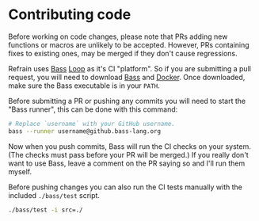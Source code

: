 # Contributing code

Before working on code changes, please note that PRs adding new functions or
macros are unlikely to be accepted.  However, PRs containing fixes to existing
ones, may be merged if they don't cause regressions.

Refrain uses [Bass][bass] [Loop][bass-loop] as it's CI "platform".  So if you
are submitting a pull request, you will need to download [Bass][bass-download]
and [Docker][docker].  Once downloaded, make sure the Bass executable is in
your `PATH`.

[bass]: https://bass-lang.org
[bass-loop]: https://loop.bass-lang.org
[bass-download]: https://github.com/vito/bass/releases
[docker]: https://www.docker.com/

Before submitting a PR or pushing any commits you will need to start the "Bass
runner", this can be done with this command:

```sh
# Replace `username` with your GitHub username.
bass --runner username@github.bass-lang.org
```

Now when you push commits, Bass will run the CI checks on your system.  (The
checks must pass before your PR will be merged.)  If you really don't want to
use Bass, leave a comment on the PR saying so and I'll run them myself.

Before pushing changes you can also run the CI tests manually with the included
`./bass/test` script.

```sh
./bass/test -i src=./
```
